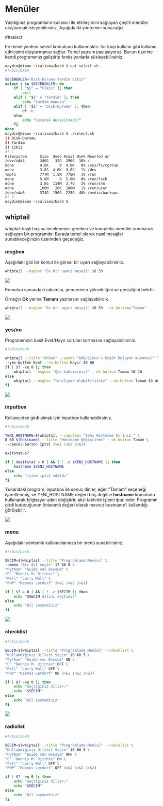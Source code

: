 # Menüler

Yazdığınız programların kullanıcı ile etkileşimini sağlayan çeşitli menüler oluşturmak isteyebilirsiniz. Aşağıda iki yöntemini sunacağız.

##select

En temel yöntem select komutunu kullanmaktır. for loop kullanır gibi kullanıcı etkileşimi oluşturmanızı sağlar. Temel yapsını paylaşıyoruz. Bunun üzerine kendi programınızı geliştirip fonksiyonlarla süsleyebilirsiniz.


```bash
eaydin@dixon ~/calisma/bash $ cat select.sh 
#!/bin/bash

SECENEKLER="Disk-Durumu Yardim Cikis"
select i in $SECENEKLER; do
    if [ "$i" = "Cikis" ]; then
        exit
    elif [ "$i" = "Yardim" ]; then
        echo "Yardim menusu"
    elif [ "$i" = "Disk-Durumu" ]; then
        df -h
    else
        echo "Secenek Anlasilmadi?"
    fi
done
eaydin@dixon ~/calisma/bash $ ./select.sh 
1) Disk-Durumu
2) Yardim
3) Cikis
#? 1
Filesystem      Size  Used Avail Use% Mounted on
/dev/sda3       346G   32G  296G  10% /
none            4,0K     0  4,0K   0% /sys/fs/cgroup
udev            3,8G  4,0K  3,8G   1% /dev
tmpfs           777M  1,5M  775M   1% /run
none            5,0M     0  5,0M   0% /run/lock
none            3,8G  114M  3,7G   3% /run/shm
none            100M   20K  100M   1% /run/user
/dev/sda6       374G  150G  225G  40% /media/backups
#? 3
eaydin@dixon ~/calisma/bash $
```

## whiptail

whiptail başlı başına incelenmesi gereken ve kompleks menüler sunmanızı sağlayan bir programdır. Burada temel olarak nasıl mesajlar sunabileceğinizin üzerinden geçeceğiz.

### msgbox

Aşağıdaki gibi bir komut ile görsel bir uyarı sağlayabilirsiniz.

```bash
whiptail --msgbox "Bu bir uyari mesaji" 10 50
```

![](images/uyari.png)

Komutun sonundaki rakamlar, pencerenin yüksekliğini ve genişliğini belirtir.

Örneğin **Ok** yerine **Tamam** yazmasını sağlayabiirdik.

```bash
whiptail --msgbox "Bu bir uyari mesaji" 10 50 --ok-button="Tamam"
```

![](images/uyari-tamam.png)


### yes/no

Programınızın basit Evet/Hayır soruları sormasını sağlayabilirsiniz.

```bash
#!/bin/bash

whiptail --title "Anket" --yesno "GNU/Linux'u özgür buluyor musunuz?" \
--yes-button Evet --no-button Hayır 20 60
if [ $? -eq 0 ]; then
    whiptail --msgbox "Çok haklısınız!" --ok-button Tamam 10 40
else
    whiptail --msgbox "Yanılıyor olabilirsiniz" --ok-button Tamam 10 40
fi
```
![](images/yesno.png)

### inputbox

Kullanıcıdan girdi almak için inputbox kullanabilirsiniz.

```bash
#!/bin/bash

YENI_HOSTNAME=$(whiptail --inputbox "Yeni Hostname Giriniz:" \ 
8 60 $(hostname) --title "Hostname Değiştirme" --ok-button Tamam \
--cancel-button İptal 3>&1 1>&2 2>&3)

exitstat=$?

if [ $exitstat = 0 ] && [ ! -z $YENI_HOSTNAME ]; then
    hostname $YENI_HOSTNAME
else
    echo "işlem iptal edildi"
fi
```

Yukarıdaki program, inputbox ile sonuç dinler, eğer "Tamam" seçeneği işaretlenmiş, ve YENI_HOSTNAME değeri boş değilse **hostname** komutunu kullanarak bilgisayar adını değiştirir, aksi taktirde işlemi iptal eder. Programın girdi kutucuğunun öntanımlı değeri olarak mevcut hostname'i kullandığı görülebilir.

![](images/inputbox.png)

### menu

Aşağıdaki yöntemle kullanıcılarınıza bir menü sunabilirsiniz.

```bash
#!/bin/bash

SECIM=$(whiptail --title "Programlama Menüsü" \
--menu "Bir dil seçin" 17 50 0 \
"Python" "Guido van Rossum" \
"C" "Dennis M. Ritchie" \
"Perl" "Larry Wall" \
"PHP" "Rasmus Lerdorf" 3>&1 1>&2 2>&3)

if [ $? = 0 ] && [ ! -z $SECIM ]; then
    echo "$SECIM dilini seçtiniz"
else
    echo "Dil seçmediniz"
fi
```
![](images/menu.png)

### checklist

```bash
#!/bin/bash

SECIM=$(whiptail --title "Programlama Menüsü" --checklist \
"Kullandığınız Dilleri Seçin" 10 60 5 \
"Python" "Guido van Rossum" ON \
"C" "Dennis M. Ritchie" OFF \
"Perl" "Larry Wall" OFF \
"PHP" "Rasmus Lerdorf" ON 3>&1 1>&2 2>&3)

if [ $? -eq 0 ]; then
    echo "Seçtiğiniz diller:"
    echo "$SECIM"
else
    echo "Dil seçmediniz"
fi
```

![](images/checklist.png)

### radiolist

```bash
#!/bin/bash

SECIM=$(whiptail --title "Programlama Menüsü" --radiolist \
"Kullandığınız Dilleri Seçin" 10 60 5 \
"Python" "Guido van Rossum" OFF \
"C" "Dennis M. Ritchie" ON \
"Perl" "Larry Wall" OFF \
"PHP" "Rasmus Lerdorf" OFF 3>&1 1>&2 2>&3)

if [ $? -eq 0 ]; then
    echo "Seçtiğiniz diller:"
    echo "$SECIM"
else
    echo "Dil seçmediniz"
fi
```